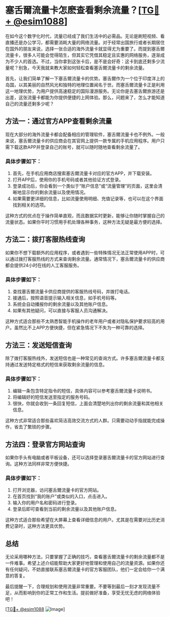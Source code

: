 # 塞舌爾流量卡怎麽查看剩余流量？[[TG💪+ @esim1088](https://t.me/s/esim1088)]

在如今这个数字化时代，流量已经成了我们生活中的必需品。无论是刷短视频、看直播还是办公学习，都需要消耗大量的网络流量。对于经常出国旅行或者长期居住在国外的朋友来说，选择一张合适的海外流量卡就显得尤为重要了。而提到塞舌爾流量卡，很多人可能会觉得陌生，但其实它凭借其稳定且实惠的网络服务，逐渐成为不少人的首选。不过，当你拿到这张卡后，是不是会好奇：这卡到底还剩多少流量呢？别急，今天我就来教大家如何轻松查看塞舌爾流量卡的剩余流量。

首先，让我们简单了解一下塞舌爾流量卡的优势。塞舌爾作为一个位于印度洋上的岛国，以其美丽的自然风光和独特的地理位置闻名于世。而塞舌爾流量卡正是利用这一地理优势，为用户提供高速稳定的国际漫游服务。无论你是去塞舌爾旅游还是出差，这张流量卡都能为你提供便捷的上网体验。那么，问题来了，怎么才能知道自己的流量还剩多少呢？

## 方法一：通过官方APP查看剩余流量

现在大部分的海外流量卡都会配备相应的管理软件，塞舌爾流量卡也不例外。一般来说，塞舌爾流量卡的供应商会在其官网上提供一款专属的手机应用程序。用户只需下载这款APP并登录自己的账号，就可以随时随地查看剩余流量了。

### 具体步骤如下：
1. 首先，在手机应用商店搜索塞舌爾流量卡对应的官方APP，并下载安装。
2. 打开APP后，使用你的手机号码或者其他验证方式登录。
3. 登录成功后，你会看到一个类似于“账户信息”或“流量管理”的页面，这里会清晰地显示你的剩余流量以及使用情况。
4. 如果需要更详细的信息，比如流量使用明细、充值记录等，也可以在这个界面找到相关的选项。

这种方式的优点在于操作简单直观，而且数据实时更新，能够让你随时掌握自己的流量状态。如果你平时习惯用手机处理各种事务，这种方法无疑是最方便的选择。

## 方法二：拨打客服热线查询

如果你不想下载额外的应用程序，或者遇到一些特殊情况无法正常使用APP时，可以通过拨打客服热线的方式来查询剩余流量。通常情况下，塞舌爾流量卡的供应商都会提供24小时在线的人工客服服务。

### 具体步骤如下：
1. 查找塞舌爾流量卡供应商提供的客服热线号码，并拨打电话。
2. 接通后，按照语音提示输入相关信息，如手机号码等。
3. 系统会自动播报你的剩余流量以及其他账户信息。
4. 如果有其他疑问，可以直接与客服人员沟通解决。

这种方式适合那些不太熟悉智能手机操作的老年用户或者对隐私保护要求较高的用户。虽然比不上APP方便快捷，但在紧急情况下不失为一种可靠的选择。

## 方法三：发送短信查询

除了拨打客服热线外，发送短信也是一种常见的查询方式。许多塞舌爾流量卡都支持通过发送特定格式的短信来获取剩余流量的信息。

### 具体步骤如下：
1. 编辑一条包含特定指令的短信，具体内容可以参考塞舌爾流量卡说明书。
2. 将编辑好的短信发送至指定的服务号码。
3. 很快，你就会收到一条回复短信，上面会清楚地列出你的剩余流量和其他相关信息。

这种方式非常适合那些喜欢简洁高效交流方式的人群。只需要动动手指就能完成操作，省去了繁琐的步骤。

## 方法四：登录官方网站查询

如果你手头有电脑或者平板设备，还可以选择登录塞舌爾流量卡的官方网站进行查询。这种方法同样非常方便快捷。

### 具体步骤如下：
1. 打开浏览器，访问塞舌爾流量卡的官方网站。
2. 在首页找到“我的账户”或类似的入口，点击进入。
3. 输入你的用户名和密码进行登录。
4. 登录后即可查看到当前的剩余流量以及其他账户信息。

这种方式适合那些希望在大屏幕上查看详细信息的用户。尤其是在需要对比历史消费记录时，这种方法更具优势。

## 总结

无论采用哪种方法，只要掌握了正确的技巧，查看塞舌爾流量卡的剩余流量都不是一件难事。希望上述介绍能帮助大家更好地管理和使用自己的流量资源。如果你还有任何疑问，不妨直接联系塞舌爾流量卡的官方客服团队，他们一定会给你一个满意的答复。

最后提醒一下，合理规划和使用流量非常重要。不要等到最后一刻才发现流量不足，从而影响到你的正常工作和生活。提前做好准备，享受无忧无虑的网络体验吧！

[[TG💪+ @esim1088](https://t.me/s/esim1088) ![Image](https://i.postimg.cc/4NQfJmqS/Snipaste-2025-05-13-00-14-12.png)]